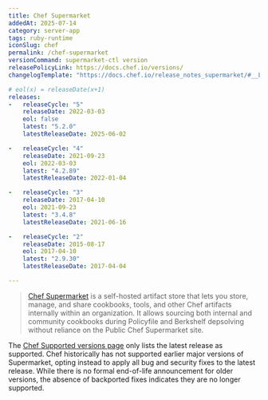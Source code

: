 ```yaml
---
title: Chef Supermarket
addedAt: 2025-07-14
category: server-app
tags: ruby-runtime
iconSlug: chef
permalink: /chef-supermarket
versionCommand: supermarket-ctl version
releasePolicyLink: https://docs.chef.io/versions/
changelogTemplate: "https://docs.chef.io/release_notes_supermarket/#__LATEST__"

# eol(x) = releaseDate(x+1)
releases:
-   releaseCycle: "5"
    releaseDate: 2022-03-03
    eol: false
    latest: "5.2.0"
    latestReleaseDate: 2025-06-02

-   releaseCycle: "4"
    releaseDate: 2021-09-23
    eol: 2022-03-03
    latest: "4.2.89"
    latestReleaseDate: 2022-01-04

-   releaseCycle: "3"
    releaseDate: 2017-04-10
    eol: 2021-09-23
    latest: "3.4.8"
    latestReleaseDate: 2021-06-16

-   releaseCycle: "2"
    releaseDate: 2015-08-17
    eol: 2017-04-10
    latest: "2.9.30"
    latestReleaseDate: 2017-04-04

---
```


> [Chef Supermarket](https://docs.chef.io/supermarket/) is a self-hosted artifact store that lets you store,
> manage, and share cookbooks, tools, and other Chef artifacts internally within an organization.
> It allows sourcing both internal and community cookbooks during Policyfile and Berkshelf depsolving without
> reliance on the Public Chef Supermarket site.

The [Chef Supported versions page](https://docs.chef.io/versions/) only lists the latest release as supported.
Chef historically has not supported earlier major versions of Supermarket, opting instead to apply all bug
and security fixes to the latest release. While there is no formal end-of-life announcement for older
versions, the absence of backported fixes indicates they are no longer supported.
